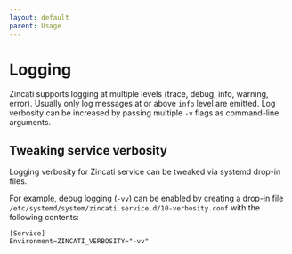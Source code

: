 ```yaml
---
layout: default
parent: Usage
---
```


# Logging

Zincati supports logging at multiple levels (trace, debug, info, warning, error). Usually only log messages at or above `info` level are emitted.
Log verbosity can be increased by passing multiple `-v` flags as command-line arguments.

## Tweaking service verbosity

Logging verbosity for Zincati service can be tweaked via systemd drop-in files.

For example, debug logging (`-vv`) can be enabled by creating a drop-in file `/etc/systemd/system/zincati.service.d/10-verbosity.conf` with the following contents:

```
[Service]
Environment=ZINCATI_VERBOSITY="-vv"
```
